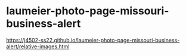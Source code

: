# laumeier-photo-page-missouri-business-alert
https://j4502-ss22.github.io/laumeier-photo-page-missouri-business-alert/relative-images.html
